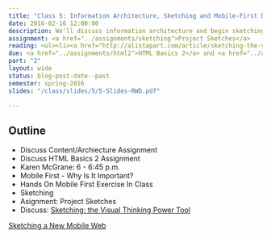 ```yaml
---
title: "Class 5: Information Architecture, Sketching and Mobile-First Design"
date: 2016-02-16 12:00:00
description: We'll discuss information architecture and begin sketching.  We'll discuss why designing mobile-first is important.</a>
assignment: <a href="../assignments/sketching">Project Sketches</a>
reading: <ul><li><a href="http://alistapart.com/article/sketching-the-visual-thinking-power-tool">Sketching - the Visual Thinking Power Tool by Mike Rohde</a></li><li><a href="http://www.lukew.com/ff/entry.asp?933">Mobile First - Luke Wroblewski</a></li></ul>
due: <a href="../assignments/html2">HTML Basics 2</a> and <a href="../assignments/content">Content/Architecture</a>
part: "2"
layout: wide
status: blog-post-date--past
semester: spring-2016
slides: "/class/slides/5/5-Slides-RWD.pdf"

---
```


## Outline

* Discuss Content/Archiecture Assignment
* Discuss HTML Basics 2 Assignment
* Karen McGrane: 6 - 6:45 p.m.
* Mobile First - Why Is It Important?
* Hands On Mobile First Exercise In Class
* Sketching
* Asignment: Project Sketches
* Discuss:  [Sketching: the Visual Thinking Power Tool](http://alistapart.com/article/sketching-the-visual-thinking-power-tool)

<a href="http://www.smashingmagazine.com/2012/06/sketching-a-new-mobile-web/">Sketching a New Mobile Web</a>
